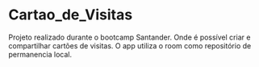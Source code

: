 # Cartao_de_Visitas
Projeto realizado durante o bootcamp Santander.
Onde é possível criar e compartilhar cartões de visitas.
O app utiliza o room como repositório de permanencia local.
